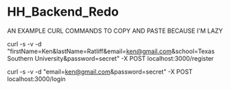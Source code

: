 # HH_Backend_Redo

AN EXAMPLE CURL COMMANDS TO COPY AND PASTE BECAUSE I'M LAZY

curl -s -v -d "firstName=Ken&lastName=Ratliff&email=ken@gmail.com&school=Texas Southern University&password=secret" -X POST localhost:3000/register


curl -s -v -d "email=ken@gmail.com&password=secret" -X POST localhost:3000/login